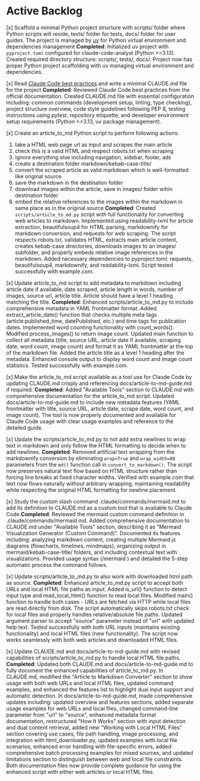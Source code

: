 # Active Backlog

[x] Scaffold a minimal Python project structure with scripts/ folder where Python scripts will reside, tests/ folder for tests, docs/ folder for user guides. The project is managed by [uv](https://docs.astral.sh/uv/) for Python virtual environment and dependencies management
    **Completed**: Initialized uv project with `pyproject.toml` configured for claude-code-analyst (Python >=3.13). Created required directory structure: scripts/, tests/, docs/. Project now has proper Python project scaffolding with uv managing virtual environment and dependencies.

[x] Read [Claude Code best practices](https://www.anthropic.com/engineering/claude-code-best-practices) and write a minimal CLAUDE.md file for the project
    **Completed**: Reviewed Claude Code best practices from the official documentation. Created CLAUDE.md file with essential configuration including: common commands (development setup, linting, type checking), project structure overview, code style guidelines following PEP 8, testing instructions using pytest, repository etiquette, and developer environment setup requirements (Python >=3.13, uv package management).

[x] Create an article_to_md Python script to perform following actions: 
1. take a HTML web page url as input and scrapes the main article
2. check this is a valid HTML and respect robots.txt when scraping
3. ignore everything else including navigation, sidebar, footer, ads
4. create a destination folder markdown/kebab-case-title/
5. convert the scraped article as valid markdown which is well-formatted like original source 
6. save the markdown in the destination folder
7. download images within the article, save in images/ folder wihin destination folder
8. embed the relative references to the images within the markdown in same place as in the original source
    **Completed**: Created `scripts/article_to_md.py` script with full functionality for converting web articles to markdown. Implemented using readability-lxml for article extraction, beautifulsoup4 for HTML parsing, markdownify for markdown conversion, and requests for web scraping. The script respects robots.txt, validates HTML, extracts main article content, creates kebab-case directories, downloads images to an images/ subfolder, and properly embeds relative image references in the markdown. Added necessary dependencies to pyproject.toml: requests, beautifulsoup4, markdownify, and readability-lxml. Script tested successfully with example.com.

[x] Update article_to_md script to add metadata to markdown including article date if available, date scraped, article length in words, number of images, source url, article title. Article should have a level 1 heading matching the title.
    **Completed**: Enhanced scripts/article_to_md.py to include comprehensive metadata in YAML frontmatter format. Added extract_article_date() function that checks multiple meta tags (article:published_time, datePublished, etc.) and time tags for publication dates. Implemented word counting functionality with count_words(). Modified process_images() to return image count. Updated main function to collect all metadata (title, source URL, article date if available, scraping date, word count, image count) and format it as YAML frontmatter at the top of the markdown file. Added the article title as a level 1 heading after the metadata. Enhanced console output to display word count and image count statistics. Tested successfully with example.com.

[x] Make the article_to_md script available as a tool use for Claude Code by updating CLAUDE.md crisply and referencing docs/article-to-md-guide.md if required.
    **Completed**: Added "Available Tools" section to CLAUDE.md with comprehensive documentation for the article_to_md script. Updated docs/article-to-md-guide.md to include new metadata features (YAML frontmatter with title, source URL, article date, scrape date, word count, and image count). The tool is now properly documented and available for Claude Code usage with clear usage examples and reference to the detailed guide.

[x] Update the scripts/article_to_md.py to not add extra newlines to wrap text in markdown and only follow the HTML formatting to decide when to add newlines.
    **Completed**: Removed artificial text wrapping from the markdownify conversion by eliminating `wrap=True` and `wrap_width=80` parameters from the `md()` function call in `convert_to_markdown()`. The script now preserves natural text flow based on HTML structure rather than forcing line breaks at fixed character widths. Verified with example.com that text now flows naturally without arbitrary wrapping, maintaining readability while respecting the original HTML formatting for newline placement.

[x] Study the custom slash command .claude/commands/mermaid.md to add its definition to CLAUDE.md as a custom tool that is available to Claude Code
    **Completed**: Reviewed the mermaid custom command definition in .claude/commands/mermaid.md. Added comprehensive documentation to CLAUDE.md under "Available Tools" section, describing it as "Mermaid Visualization Generator (Custom Command)". Documented its features including: analyzing markdown content, creating multiple Mermaid.js diagrams (flowcharts, timelines, mindmaps), organizing output in mermaid/kebab-case-title/ folders, and including contextual text with visualizations. Provided usage syntax (/mermaid <markdown-file-path>) and detailed the 5-step automatic process the command follows.

[x] Update scripts/article_to_md.py to also work with downloaded html path as source.
    **Completed**: Enhanced article_to_md.py script to accept both URLs and local HTML file paths as input. Added is_url() function to detect input type and read_local_html() function to read local files. Modified main() function to handle both cases - URLs are fetched via HTTP while local files are read directly from disk. The script automatically skips robots.txt check for local files and properly handles relative/absolute file paths. Updated argument parser to accept "source" parameter instead of "url" with updated help text. Tested successfully with both URL inputs (maintains existing functionality) and local HTML files (new functionality). The script now works seamlessly with both web articles and downloaded HTML files.

[x] Update CLAUDE.md and docs/article-to-md-guide.md with revised capabilities of scripts/article_to_md.py to handle local HTML file paths.
    **Completed**: Updated both CLAUDE.md and docs/article-to-md-guide.md to fully document the enhanced capabilities of article_to_md.py. In CLAUDE.md, modified the "Article to Markdown Converter" section to show usage with both web URLs and local HTML files, updated command examples, and enhanced the features list to highlight dual input support and automatic detection. In docs/article-to-md-guide.md, made comprehensive updates including: updated overview and features sections, added separate usage examples for web URLs and local files, changed command-line parameter from "url" to "source", enhanced metadata format documentation, restructured "How It Works" section with input detection and dual content retrieval, added new "Working with Local HTML Files" section covering use cases, file path handling, image processing, and integration with html_downloader.py, updated examples with local file scenarios, enhanced error handling with file-specific errors, added comprehensive batch processing examples for mixed sources, and updated limitations section to distinguish between web and local file constraints. Both documentation files now provide complete guidance for using the enhanced script with either web articles or local HTML files.